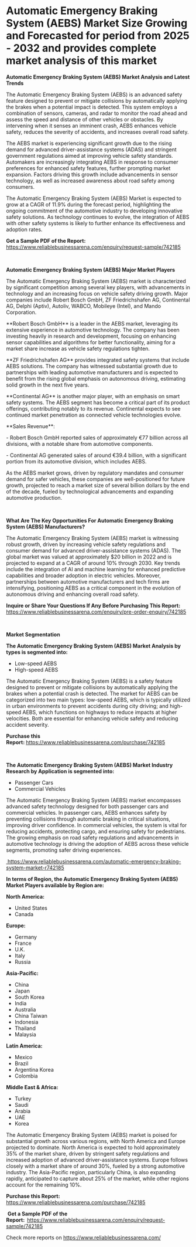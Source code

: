 <p><h1>Automatic Emergency Braking System (AEBS) Market Size Growing and Forecasted for period from 2025 - 2032 and provides complete market analysis of this market</h1></p><p><strong>Automatic Emergency Braking System (AEBS) Market Analysis and Latest Trends</strong></p>
<p><p>The Automatic Emergency Braking System (AEBS) is an advanced safety feature designed to prevent or mitigate collisions by automatically applying the brakes when a potential impact is detected. This system employs a combination of sensors, cameras, and radar to monitor the road ahead and assess the speed and distance of other vehicles or obstacles. By intervening when it senses an imminent crash, AEBS enhances vehicle safety, reduces the severity of accidents, and increases overall road safety.</p><p>The AEBS market is experiencing significant growth due to the rising demand for advanced driver-assistance systems (ADAS) and stringent government regulations aimed at improving vehicle safety standards. Automakers are increasingly integrating AEBS in response to consumer preferences for enhanced safety features, further prompting market expansion. Factors driving this growth include advancements in sensor technology, as well as increased awareness about road safety among consumers. </p><p>The Automatic Emergency Braking System (AEBS) Market is expected to grow at a CAGR of 11.9% during the forecast period, highlighting the ongoing commitment of the automotive industry to developing innovative safety solutions. As technology continues to evolve, the integration of AEBS with other safety systems is likely to further enhance its effectiveness and adoption rates.</p></p>
<p><strong>Get a Sample PDF of the Report:&nbsp;</strong> <a href="https://www.reliablebusinessarena.com/enquiry/request-sample/742185?utm_campaign=3558&utm_medium=2&utm_source=Github&utm_content=ia&utm_term=30032025&utm_id=automatic-emergency-braking-system-aebs">https://www.reliablebusinessarena.com/enquiry/request-sample/742185</a></p>
<p>&nbsp;</p>
<p><strong>Automatic Emergency Braking System (AEBS) Major Market Players</strong></p>
<p><p>The Automatic Emergency Braking System (AEBS) market is characterized by significant competition among several key players, with advancements in technology and an increasing focus on vehicle safety driving growth. Major companies include Robert Bosch GmbH, ZF Friedrichshafen AG, Continental AG, Delphi (Aptiv), Autoliv, WABCO, Mobileye (Intel), and Mando Corporation.</p><p>**Robert Bosch GmbH** is a leader in the AEBS market, leveraging its extensive experience in automotive technology. The company has been investing heavily in research and development, focusing on enhancing sensor capabilities and algorithms for better functionality, aiming for a market share increase as vehicle safety regulations tighten.</p><p>**ZF Friedrichshafen AG** provides integrated safety systems that include AEBS solutions. The company has witnessed substantial growth due to partnerships with leading automotive manufacturers and is expected to benefit from the rising global emphasis on autonomous driving, estimating solid growth in the next five years.</p><p>**Continental AG** is another major player, with an emphasis on smart safety systems. The AEBS segment has become a critical part of its product offerings, contributing notably to its revenue. Continental expects to see continued market penetration as connected vehicle technologies evolve.</p><p>**Sales Revenue**: </p><p>- Robert Bosch GmbH reported sales of approximately €77 billion across all divisions, with a notable share from automotive components.</p><p>- Continental AG generated sales of around €39.4 billion, with a significant portion from its automotive division, which includes AEBS.</p><p>As the AEBS market grows, driven by regulatory mandates and consumer demand for safer vehicles, these companies are well-positioned for future growth, projected to reach a market size of several billion dollars by the end of the decade, fueled by technological advancements and expanding automotive production.</p></p>
<p>&nbsp;</p>
<p><strong>What Are The Key Opportunities For Automatic Emergency Braking System (AEBS) Manufacturers?</strong></p>
<p><p>The Automatic Emergency Braking System (AEBS) market is witnessing robust growth, driven by increasing vehicle safety regulations and consumer demand for advanced driver-assistance systems (ADAS). The global market was valued at approximately $20 billion in 2022 and is projected to expand at a CAGR of around 10% through 2030. Key trends include the integration of AI and machine learning for enhanced predictive capabilities and broader adoption in electric vehicles. Moreover, partnerships between automotive manufacturers and tech firms are intensifying, positioning AEBS as a critical component in the evolution of autonomous driving and enhancing overall road safety.</p></p>
<p><strong>Inquire or Share Your Questions If Any Before Purchasing This Report:</strong> <a href="https://www.reliablebusinessarena.com/enquiry/pre-order-enquiry/742185?utm_campaign=3558&utm_medium=2&utm_source=Github&utm_content=ia&utm_term=30032025&utm_id=automatic-emergency-braking-system-aebs">https://www.reliablebusinessarena.com/enquiry/pre-order-enquiry/742185</a></p>
<p>&nbsp;</p>
<p><strong>Market Segmentation</strong></p>
<p><strong>The Automatic Emergency Braking System (AEBS) Market Analysis by types is segmented into:</strong></p>
<p><ul><li>Low-speed AEBS</li><li>High-speed AEBS</li></ul></p>
<p><p>The Automatic Emergency Braking System (AEBS) is a safety feature designed to prevent or mitigate collisions by automatically applying the brakes when a potential crash is detected. The market for AEBS can be categorized into two main types: low-speed AEBS, which is typically utilized in urban environments to prevent accidents during city driving; and high-speed AEBS, which functions on highways to reduce impacts at higher velocities. Both are essential for enhancing vehicle safety and reducing accident severity.</p></p>
<p><strong>Purchase this Report:&nbsp;</strong><a href="https://www.reliablebusinessarena.com/purchase/742185?utm_campaign=3558&utm_medium=2&utm_source=Github&utm_content=ia&utm_term=30032025&utm_id=automatic-emergency-braking-system-aebs">https://www.reliablebusinessarena.com/purchase/742185</a></p>
<p>&nbsp;</p>
<p><strong>The Automatic Emergency Braking System (AEBS) Market Industry Research by Application is segmented into:</strong></p>
<p><ul><li>Passenger Cars</li><li>Commercial Vehicles</li></ul></p>
<p><p>The Automatic Emergency Braking System (AEBS) market encompasses advanced safety technology designed for both passenger cars and commercial vehicles. In passenger cars, AEBS enhances safety by preventing collisions through automatic braking in critical situations, improving driver confidence. In commercial vehicles, the system is vital for reducing accidents, protecting cargo, and ensuring safety for pedestrians. The growing emphasis on road safety regulations and advancements in automotive technology is driving the adoption of AEBS across these vehicle segments, promoting safer driving experiences.</p></p>
<p><a href="https://www.reliablebusinessarena.com/automatic-emergency-braking-system-market-r742185?utm_campaign=3558&utm_medium=2&utm_source=Github&utm_content=ia&utm_term=30032025&utm_id=automatic-emergency-braking-system-aebs">&nbsp;https://www.reliablebusinessarena.com/automatic-emergency-braking-system-market-r742185</a></p>
<p><strong>In terms of Region, the Automatic Emergency Braking System (AEBS) Market Players available by Region are:</strong></p>
<p>
    <p> <strong> North America: </strong>
        <ul>
            <li>United States</li>
            <li>Canada</li>
        </ul>
        </p> 
    <p> <strong> Europe: </strong>
        <ul>
            <li>Germany</li>
            <li>France</li>
            <li>U.K.</li>
            <li>Italy</li>
            <li>Russia</li>
        </ul>
        </p> 
    <p> <strong> Asia-Pacific: </strong>
        <ul>
            <li>China</li>
            <li>Japan</li>
            <li>South Korea</li>
            <li>India</li>
            <li>Australia</li>
            <li>China Taiwan</li>
            <li>Indonesia</li>
            <li>Thailand</li>
            <li>Malaysia</li>
        </ul>
        </p> 
    <p> <strong> Latin America: </strong>
        <ul>
            <li>Mexico</li>
            <li>Brazil</li>
            <li>Argentina Korea</li>
            <li>Colombia</li>
        </ul>
        </p> 
    <p> <strong> Middle East & Africa: </strong>
        <ul>
            <li>Turkey</li>
            <li>Saudi</li>
            <li>Arabia</li>
            <li>UAE</li>
            <li>Korea</li>
        </ul>
    </p>
    </p>
<p><p>The Automatic Emergency Braking System (AEBS) market is poised for substantial growth across various regions, with North America and Europe projected to dominate. North America is expected to hold approximately 35% of the market share, driven by stringent safety regulations and increased adoption of advanced driver-assistance systems. Europe follows closely with a market share of around 30%, fueled by a strong automotive industry. The Asia-Pacific region, particularly China, is also expanding rapidly, anticipated to capture about 25% of the market, while other regions account for the remaining 10%.</p></p>
<p><strong>Purchase this Report: </strong><a href="https://www.reliablebusinessarena.com/purchase/742185?utm_campaign=3558&utm_medium=2&utm_source=Github&utm_content=ia&utm_term=30032025&utm_id=automatic-emergency-braking-system-aebs">https://www.reliablebusinessarena.com/purchase/742185</a></p>
<p>&nbsp;<strong>Get a Sample PDF of the Report:&nbsp;&nbsp;</strong><a href="https://www.reliablebusinessarena.com/enquiry/request-sample/742185?utm_campaign=3558&utm_medium=2&utm_source=Github&utm_content=ia&utm_term=30032025&utm_id=automatic-emergency-braking-system-aebs">https://www.reliablebusinessarena.com/enquiry/request-sample/742185</a></p>
<p><strong></strong></p>
<p>Check more reports on <a href="https://www.reliablebusinessarena.com/?utm_campaign=3558&utm_medium=2&utm_source=Github&utm_content=ia&utm_term=30032025&utm_id=automatic-emergency-braking-system-aebs">https://www.reliablebusinessarena.com/</a></p>